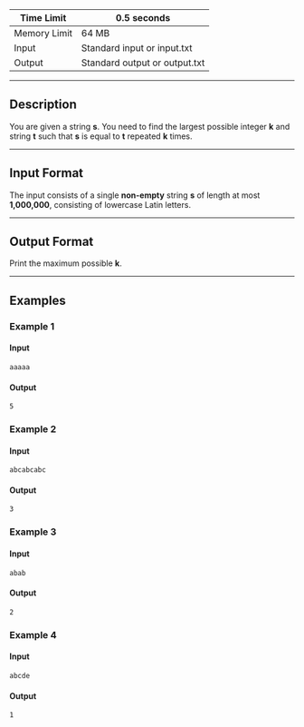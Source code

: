 | Time Limit | 0.5 seconds |
|------------|------------|
| Memory Limit | 64 MB |
| Input | Standard input or input.txt |
| Output | Standard output or output.txt |

---

## **Description**

You are given a string **s**. You need to find the largest possible integer **k** and string **t** such that **s** is equal to **t** repeated **k** times.

---

## **Input Format**

The input consists of a single **non-empty** string **s** of length at most **1,000,000**, consisting of lowercase Latin letters.

---

## **Output Format**

Print the maximum possible **k**.

---

## **Examples**  

### **Example 1**  

#### **Input**  

    aaaaa  

#### **Output**  

    5  

### **Example 2**  

#### **Input**  

    abcabcabc  

#### **Output**  

    3  

### **Example 3**  

#### **Input**  

    abab  

#### **Output**  

    2  

### **Example 4**  

#### **Input**  

    abcde  

#### **Output**  

    1  
